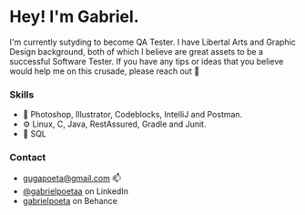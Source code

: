 

# Hey! I'm Gabriel. 
I'm currently sutyding to become QA Tester. I have Libertal Arts and Graphic Design background, both of which I believe are great assets to be a successful Software Tester.
If you have any tips or ideas that you believe would help me on this crusade, please reach out 🖖




### Skills

- 🧰 Photoshop, Illustrator, Codeblocks, IntelliJ and Postman.
- ⚙️ Linux, C, Java, RestAssured, Gradle and Junit. 
- 💽 SQL

### Contact 
- gugapoeta@gmail.com 📫
- [@gabrielpoetaa](https://www.linkedin.com/in/gabrielpoeta/ "LinkedIn Homepage") on LinkedIn
- [gabrielpoeta](https://www.behance.net/gabrielpoeta/appreciated "Behance Homepage") on Behance

<!---
gabrielpoetaa/gabrielpoetaa is a ✨ special ✨ repository because its `README.md` (this file) appears on your GitHub profile.
You can click the Preview link to take a look at your changes.
--->
